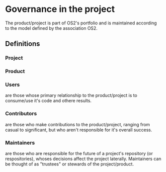 # Governance in the project

The product/project is part of OS2's portfolio and is maintained according to the model defined by the association OS2.

## Definitions

### Project

### Product

### Users
are those whose primary relationship to the product/project is to consume/use it's code and othere results.

### Contributors
are those who make contributions to the product/project, ranging from casual to significant, but who aren't responsible for it's overall success.

### Maintainers
are those who are responsible for the future of a project's repository (or respositories), whoses decisions affect the project laterally. Maintainers can be thought of as "trustees" or stewards of the project/product.